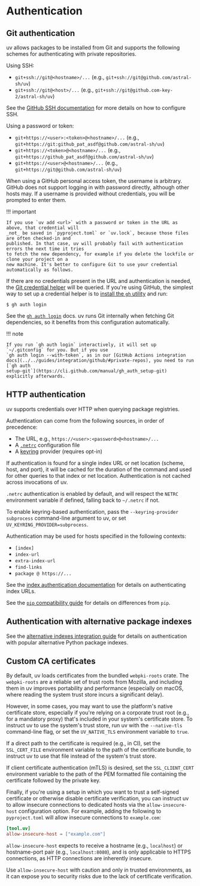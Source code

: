 # Authentication

## Git authentication

uv allows packages to be installed from Git and supports the following schemes for authenticating
with private repositories.

Using SSH:

- `git+ssh://git@<hostname>/...` (e.g., `git+ssh://git@github.com/astral-sh/uv`)
- `git+ssh://git@<host>/...` (e.g., `git+ssh://git@github.com-key-2/astral-sh/uv`)

See the
[GitHub SSH documentation](https://docs.github.com/en/authentication/connecting-to-github-with-ssh/about-ssh)
for more details on how to configure SSH.

Using a password or token:

- `git+https://<user>:<token>@<hostname>/...` (e.g.,
  `git+https://git:github_pat_asdf@github.com/astral-sh/uv`)
- `git+https://<token>@<hostname>/...` (e.g., `git+https://github_pat_asdf@github.com/astral-sh/uv`)
- `git+https://<user>@<hostname>/...` (e.g., `git+https://git@github.com/astral-sh/uv`)

When using a GitHub personal access token, the username is arbitrary. GitHub does not support
logging in with password directly, although other hosts may. If a username is provided without
credentials, you will be prompted to enter them.

!!! important

    If you use `uv add <url>` with a password or token in the URL as above, that credential will
    _not_ be saved in `pyproject.toml` or `uv.lock`, because those files are often checked-in and
    published. In that case, uv will probably fail with authentication errors the next time it tries
    to fetch the new dependency, for example if you delete the lockfile or clone your project on a
    new machine. It's better to configure Git to use your credential automatically as follows.

If there are no credentials present in the URL and authentication is needed, the [Git credential
helper](https://git-scm.com/doc/credential-helpers) will be queried. If you're using GitHub, the
simplest way to set up a credential helper is to [install the `gh`
utility](https://github.com/cli/cli#installation) and run:

```console
$ gh auth login
```

See the [`gh auth login`](https://cli.github.com/manual/gh_auth_login) docs. uv runs Git internally
when fetching Git dependencies, so it benefits from this configuration automatically.

!!! note

    If you run `gh auth login` interactively, it will set up `~/.gitconfig` for you. But if you use
    `gh auth login --with-token`, as in our [GitHub Actions integration
    docs](../../guides/integration/github/#private-repos), you need to run [`gh auth
    setup-git`](https://cli.github.com/manual/gh_auth_setup-git) explicitly afterwards.

## HTTP authentication

uv supports credentials over HTTP when querying package registries.

Authentication can come from the following sources, in order of precedence:

- The URL, e.g., `https://<user>:<password>@<hostname>/...`
- A [`.netrc`](https://everything.curl.dev/usingcurl/netrc) configuration file
- A [keyring](https://github.com/jaraco/keyring) provider (requires opt-in)

If authentication is found for a single index URL or net location (scheme, host, and port), it will
be cached for the duration of the command and used for other queries to that index or net location.
Authentication is not cached across invocations of uv.

`.netrc` authentication is enabled by default, and will respect the `NETRC` environment variable if
defined, falling back to `~/.netrc` if not.

To enable keyring-based authentication, pass the `--keyring-provider subprocess` command-line
argument to uv, or set `UV_KEYRING_PROVIDER=subprocess`.

Authentication may be used for hosts specified in the following contexts:

- `[index]`
- `index-url`
- `extra-index-url`
- `find-links`
- `package @ https://...`

See the [index authentication documentation](./indexes.md#authentication) for details on
authenticating index URLs.

See the [`pip` compatibility guide](../pip/compatibility.md#registry-authentication) for details on
differences from `pip`.

## Authentication with alternative package indexes

See the [alternative indexes integration guide](../guides/integration/alternative-indexes.md) for
details on authentication with popular alternative Python package indexes.

## Custom CA certificates

By default, uv loads certificates from the bundled `webpki-roots` crate. The `webpki-roots` are a
reliable set of trust roots from Mozilla, and including them in uv improves portability and
performance (especially on macOS, where reading the system trust store incurs a significant delay).

However, in some cases, you may want to use the platform's native certificate store, especially if
you're relying on a corporate trust root (e.g., for a mandatory proxy) that's included in your
system's certificate store. To instruct uv to use the system's trust store, run uv with the
`--native-tls` command-line flag, or set the `UV_NATIVE_TLS` environment variable to `true`.

If a direct path to the certificate is required (e.g., in CI), set the `SSL_CERT_FILE` environment
variable to the path of the certificate bundle, to instruct uv to use that file instead of the
system's trust store.

If client certificate authentication (mTLS) is desired, set the `SSL_CLIENT_CERT` environment
variable to the path of the PEM formatted file containing the certificate followed by the private
key.

Finally, if you're using a setup in which you want to trust a self-signed certificate or otherwise
disable certificate verification, you can instruct uv to allow insecure connections to dedicated
hosts via the `allow-insecure-host` configuration option. For example, adding the following to
`pyproject.toml` will allow insecure connections to `example.com`:

```toml
[tool.uv]
allow-insecure-host = ["example.com"]
```

`allow-insecure-host` expects to receive a hostname (e.g., `localhost`) or hostname-port pair (e.g.,
`localhost:8080`), and is only applicable to HTTPS connections, as HTTP connections are inherently
insecure.

Use `allow-insecure-host` with caution and only in trusted environments, as it can expose you to
security risks due to the lack of certificate verification.
